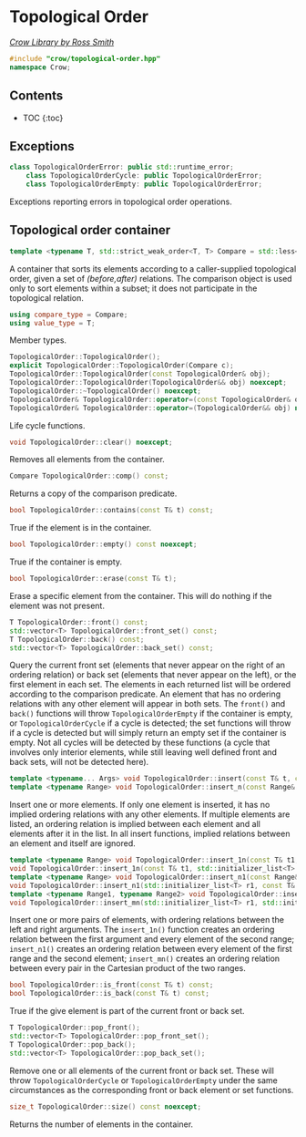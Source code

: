 # Topological Order

_[Crow Library by Ross Smith](index.html)_

```c++
#include "crow/topological-order.hpp"
namespace Crow;
```

## Contents

* TOC
{:toc}

## Exceptions

```c++
class TopologicalOrderError: public std::runtime_error;
    class TopologicalOrderCycle: public TopologicalOrderError;
    class TopologicalOrderEmpty: public TopologicalOrderError;
```

Exceptions reporting errors in topological order operations.

## Topological order container

```c++
template <typename T, std::strict_weak_order<T, T> Compare = std::less<T>> class TopologicalOrder;
```

A container that sorts its elements according to a caller-supplied topological
order, given a set of _(before,after)_ relations. The comparison object is
used only to sort elements within a subset; it does not participate in the
topological relation.

```c++
using compare_type = Compare;
using value_type = T;
```

Member types.

```c++
TopologicalOrder::TopologicalOrder();
explicit TopologicalOrder::TopologicalOrder(Compare c);
TopologicalOrder::TopologicalOrder(const TopologicalOrder& obj);
TopologicalOrder::TopologicalOrder(TopologicalOrder&& obj) noexcept;
TopologicalOrder::~TopologicalOrder() noexcept;
TopologicalOrder& TopologicalOrder::operator=(const TopologicalOrder& obj);
TopologicalOrder& TopologicalOrder::operator=(TopologicalOrder&& obj) noexcept;
```

Life cycle functions.

```c++
void TopologicalOrder::clear() noexcept;
```

Removes all elements from the container.

```c++
Compare TopologicalOrder::comp() const;
```

Returns a copy of the comparison predicate.

```c++
bool TopologicalOrder::contains(const T& t) const;
```

True if the element is in the container.

```c++
bool TopologicalOrder::empty() const noexcept;
```

True if the container is empty.

```c++
bool TopologicalOrder::erase(const T& t);
```

Erase a specific element from the container. This will do nothing if the
element was not present.

```c++
T TopologicalOrder::front() const;
std::vector<T> TopologicalOrder::front_set() const;
T TopologicalOrder::back() const;
std::vector<T> TopologicalOrder::back_set() const;
```

Query the current front set (elements that never appear on the right of an
ordering relation) or back set (elements that never appear on the left), or
the first element in each set. The elements in each returned list will be
ordered according to the comparison predicate. An element that has no
ordering relations with any other element will appear in both sets. The
`front()` and `back()` functions will throw `TopologicalOrderEmpty` if the
container is empty, or `TopologicalOrderCycle` if a cycle is detected; the
set functions will throw if a cycle is detected but will simply return an
empty set if the container is empty. Not all cycles will be detected by these
functions (a cycle that involves only interior elements, while still leaving
well defined front and back sets, will not be detected here).

```c++
template <typename... Args> void TopologicalOrder::insert(const T& t, const Args&... args);
template <typename Range> void TopologicalOrder::insert_n(const Range& r);
```

Insert one or more elements. If only one element is inserted, it has no
implied ordering relations with any other elements. If multiple elements are
listed, an ordering relation is implied between each element and all elements
after it in the list. In all insert functions, implied relations between an
element and itself are ignored.

```c++
template <typename Range> void TopologicalOrder::insert_1n(const T& t1, const Range& r2);
void TopologicalOrder::insert_1n(const T& t1, std::initializer_list<T> r2);
template <typename Range> void TopologicalOrder::insert_n1(const Range& r1, const T& t2);
void TopologicalOrder::insert_n1(std::initializer_list<T> r1, const T& t2);
template <typename Range1, typename Range2> void TopologicalOrder::insert_mn(const Range1& r1, const Range2& r2);
void TopologicalOrder::insert_mn(std::initializer_list<T> r1, std::initializer_list<T> r2);
```

Insert one or more pairs of elements, with ordering relations between the left
and right arguments. The `insert_1n()` function creates an ordering relation
between the first argument and every element of the second range;
`insert_n1()` creates an ordering relation between every element of the first
range and the second element; `insert_mn()` creates an ordering relation
between every pair in the Cartesian product of the two ranges.

```c++
bool TopologicalOrder::is_front(const T& t) const;
bool TopologicalOrder::is_back(const T& t) const;
```

True if the give element is part of the current front or back set.

```c++
T TopologicalOrder::pop_front();
std::vector<T> TopologicalOrder::pop_front_set();
T TopologicalOrder::pop_back();
std::vector<T> TopologicalOrder::pop_back_set();
```

Remove one or all elements of the current front or back set. These will throw
`TopologicalOrderCycle` or `TopologicalOrderEmpty` under the same
circumstances as the corresponding front or back element or set functions.

```c++
size_t TopologicalOrder::size() const noexcept;
```

Returns the number of elements in the container.
